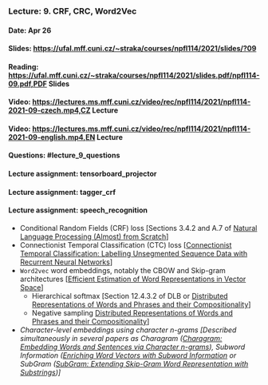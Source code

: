 ### Lecture: 9. CRF, CRC, Word2Vec
#### Date: Apr 26
#### Slides: https://ufal.mff.cuni.cz/~straka/courses/npfl114/2021/slides/?09
#### Reading: https://ufal.mff.cuni.cz/~straka/courses/npfl114/2021/slides.pdf/npfl114-09.pdf,PDF Slides
#### Video: https://lectures.ms.mff.cuni.cz/video/rec/npfl114/2021/npfl114-2021-09-czech.mp4,CZ Lecture
#### Video: https://lectures.ms.mff.cuni.cz/video/rec/npfl114/2021/npfl114-2021-09-english.mp4,EN Lecture
#### Questions: #lecture_9_questions
#### Lecture assignment: tensorboard_projector
#### Lecture assignment: tagger_crf
#### Lecture assignment: speech_recognition

- Conditional Random Fields (CRF) loss [Sections 3.4.2 and A.7 of [Natural Language Processing (Almost) from Scratch](http://www.jmlr.org/papers/volume12/collobert11a/collobert11a.pdf)]
- Connectionist Temporal Classification (CTC) loss [[Connectionist Temporal Classification: Labelling Unsegmented Sequence Data with Recurrent Neural Networks](https://www.cs.toronto.edu/~graves/icml_2006.pdf)]
- `Word2vec` word embeddings, notably the CBOW and Skip-gram architectures [[Efficient Estimation of Word Representations in Vector Space](https://arxiv.org/abs/1301.3781)]
  - Hierarchical softmax [Section 12.4.3.2 of DLB or [Distributed Representations of Words and Phrases and their Compositionality](https://arxiv.org/abs/1310.4546)]
  - Negative sampling [Distributed Representations of Words and Phrases and their Compositionality](https://arxiv.org/abs/1310.4546)]
- *Character-level embeddings using character n-grams [Described simultaneously in several papers as Charagram ([Charagram: Embedding Words and Sentences via Character n-grams](https://arxiv.org/abs/1607.02789)), Subword Information ([Enriching Word Vectors with Subword Information](https://arxiv.org/abs/1607.04606) or SubGram ([SubGram: Extending Skip-Gram Word Representation with Substrings](http://link.springer.com/chapter/10.1007/978-3-319-45510-5_21))]*
